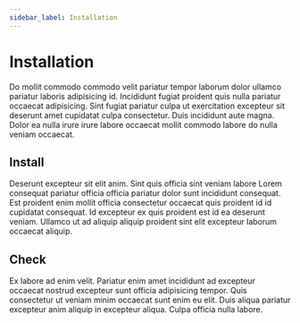 ```yaml
---
sidebar_label: Installation
---
```


# Installation

Do mollit commodo commodo velit pariatur tempor laborum dolor ullamco pariatur laboris adipisicing id. Incididunt fugiat proident quis nulla pariatur occaecat adipisicing. Sint fugiat pariatur culpa ut exercitation excepteur sit deserunt amet cupidatat culpa consectetur. Duis incididunt aute magna. Dolor ea nulla irure irure labore occaecat mollit commodo labore do nulla veniam occaecat.

## Install

Deserunt excepteur sit elit anim. Sint quis officia sint veniam labore Lorem consequat pariatur officia officia pariatur dolor sunt incididunt consequat. Est proident enim mollit officia consectetur occaecat quis proident id id cupidatat consequat. Id excepteur ex quis proident est id ea deserunt veniam. Ullamco ut ad aliquip aliquip proident sint elit excepteur laborum occaecat aliquip.

## Check

Ex labore ad enim velit. Pariatur enim amet incididunt ad excepteur occaecat nostrud excepteur sunt officia adipisicing tempor. Quis consectetur ut veniam minim occaecat sunt enim eu elit. Duis aliqua pariatur excepteur anim aliquip in excepteur aliqua. Culpa officia nulla labore.


